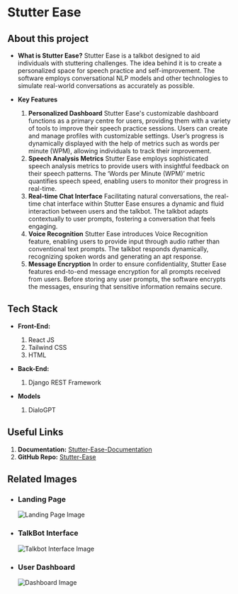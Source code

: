# Stutter Ease

## About this project
- **What is Stutter Ease?**
  Stutter Ease is a talkbot designed to aid individuals with stuttering challenges. The idea behind it is to create a personalized space for speech practice and self-improvement. The software employs conversational NLP models and other technologies to simulate real-world conversations as accurately as possible.

- **Key Features**
  1. **Personalized Dashboard**
  Stutter Ease's customizable dashboard functions as a primary centre for users, providing them with a variety of tools to improve their speech practice sessions. Users can create and manage profiles with customizable settings. User’s progress is dynamically displayed with the help of metrics such as words per minute (WPM), allowing individuals to track their improvement. 
  2. **Speech Analysis Metrics**
  Stutter Ease employs sophisticated speech analysis metrics to provide users with insightful feedback on their speech patterns. The ‘Words per Minute (WPM)’ metric quantifies speech speed, enabling users to monitor their progress in real-time. 
  3. **Real-time Chat Interface**
  Facilitating natural conversations, the real-time chat interface within Stutter Ease ensures a dynamic and fluid interaction between users and the talkbot. The talkbot adapts contextually to user prompts, fostering a conversation that feels engaging. 
  4. **Voice Recognition**
  Stutter Ease introduces Voice Recognition feature, enabling users to provide input through audio rather than conventional text prompts. The talkbot responds dynamically, recognizing spoken words and generating an apt response.
  5. **Message Encryption**
  In order to ensure confidentiality, Stutter Ease features end-to-end message encryption for all prompts received from users. Before storing any user prompts, the software encrypts the messages, ensuring that sensitive information remains secure. 


## Tech Stack
- **Front-End:**
  1. React JS
  2. Tailwind CSS
  3. HTML
     
- **Back-End:**
  1. Django REST Framework
     
- **Models**
  1. DialoGPT

## Useful Links
1. **Documentation:** [Stutter-Ease-Documentation]()
2. **GitHub Repo:** [Stutter-Ease]()

## Related Images

- ### Landing Page
  ![Landing Page Image]()
  
- ### TalkBot Interface
  ![Talkbot Interface Image]()
  
- ### User Dashboard
  ![Dashboard Image]()